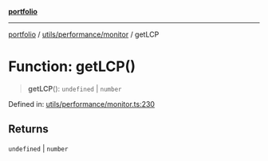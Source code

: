 [**portfolio**](../../../../README.md)

***

[portfolio](../../../../modules.md) / [utils/performance/monitor](../README.md) / getLCP

# Function: getLCP()

> **getLCP**(): `undefined` \| `number`

Defined in: [utils/performance/monitor.ts:230](https://github.com/tnorlund/Portfolio/blob/ca898a59e393128effd13e7124ea86b6d84ce087/portfolio/utils/performance/monitor.ts#L230)

## Returns

`undefined` \| `number`
